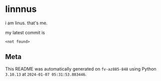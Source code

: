 # linnnus

i am linus. that's me.

my latest commit is

```
<not found>
```

## Meta

This README was automatically generated on `fv-az885-848` using Python
`3.10.13` at `2024-01-07 05:31:53.883446`.
